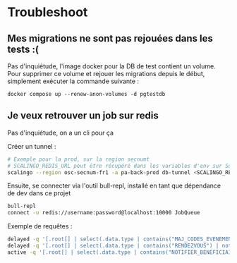 # Troubleshoot

## Mes migrations ne sont pas rejouées dans les tests :(
Pas d'inquiétude, l'image docker pour la DB de test contient un volume.
Pour supprimer ce volume et rejouer les migrations depuis le début, simplement exécuter la commande suivante :

```
docker compose up --renew-anon-volumes -d pgtestdb 
```

## Je veux retrouver un job sur redis
Pas d'inquiétude, on a un cli pour ça

Créer un tunnel :
```bash
# Exemple pour la prod, sur la region secnumt
# SCALINGO_REDIS_URL peut être récupéré dans les variables d'env sur Scalingo
scalingo --region osc-secnum-fr1 -a pa-back-prod db-tunnel <SCALINGO_REDIS_URL>
```
Ensuite, se connecter via l'outil bull-repl, installé en tant que dépendance de dev dans ce projet
```bash
bull-repl
connect -u redis://username:password@localhost:10000 JobQueue
```
Exemple de requêtes :
```bash
delayed -q '[.root[] | select(.data.type | contains("MAJ_CODES_EVENEMENTS"))]'-e 6000
delayed -q '[.root[] | select(.data.type | contains("RENDEZVOUS") | not)]'-e 6000
active -q '[.root[] | select(.data.type | contains("NOTIFIER_BENEFICIAIRES"))]'
```

